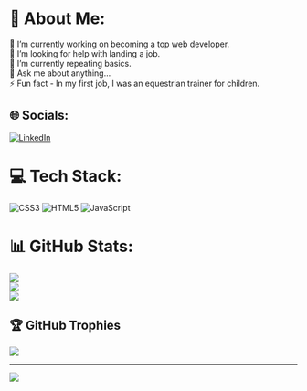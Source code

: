 # 💫 About Me:
🔭 I’m currently working on becoming a top web developer.<br>🤝 I’m looking for help with landing a job.<br>🌱 I’m currently repeating basics.<br>💬 Ask me about anything... <br>⚡ Fun fact - In my first job, I was an equestrian trainer for children.


## 🌐 Socials:
[![LinkedIn](https://img.shields.io/badge/LinkedIn-%230077B5.svg?logo=linkedin&logoColor=white)](https://linkedin.com/in/https://www.linkedin.com/in/hubert-wojnowski-bbb40b209/) 

# 💻 Tech Stack:
![CSS3](https://img.shields.io/badge/css3-%231572B6.svg?style=flat&logo=css3&logoColor=white) ![HTML5](https://img.shields.io/badge/html5-%23E34F26.svg?style=flat&logo=html5&logoColor=white) ![JavaScript](https://img.shields.io/badge/javascript-%23323330.svg?style=flat&logo=javascript&logoColor=%23F7DF1E)
# 📊 GitHub Stats:
![](https://github-readme-stats.vercel.app/api?username=HubertWojnowski&theme=blueberry&hide_border=true&include_all_commits=true&count_private=true)<br/>
![](https://github-readme-streak-stats.herokuapp.com/?user=HubertWojnowski&theme=blueberry&hide_border=true)<br/>
![](https://github-readme-stats.vercel.app/api/top-langs/?username=HubertWojnowski&theme=blueberry&hide_border=true&include_all_commits=true&count_private=true&layout=compact)

## 🏆 GitHub Trophies
![](https://github-profile-trophy.vercel.app/?username=HubertWojnowski&theme=radical&no-frame=true&no-bg=true&margin-w=4)

---
[![](https://visitcount.itsvg.in/api?id=HubertWojnowski&icon=0&color=0)](https://visitcount.itsvg.in)

<!-- Proudly created with GPRM ( https://gprm.itsvg.in ) -->

